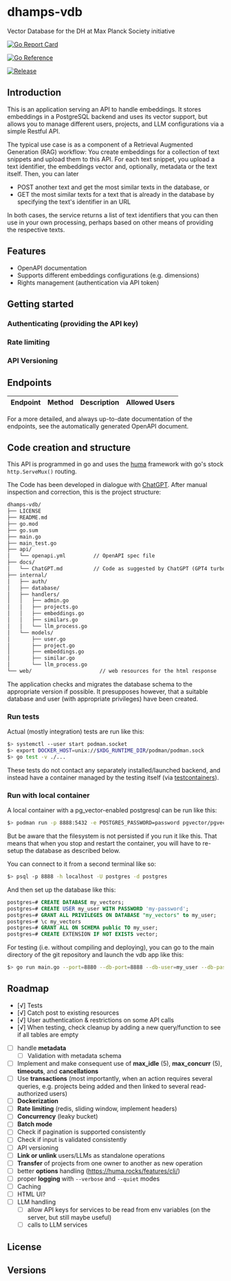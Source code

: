 # dhamps-vdb
Vector Database for the DH at Max Planck Society initiative

[![Go Report Card](https://goreportcard.com/badge/github.com/mpilhlt/dhamps-vdb?style=flat-square)](https://goreportcard.com/report/github.com/mpilhlt/dhamps-vdb)

[![Go Reference](https://pkg.go.dev/badge/github.com/mpilhlt/dhamps-vdb.svg)](https://pkg.go.dev/github.com/mpilhlt/dhamps-vdb)

[![Release](https://img.shields.io/github/release/golang-standards/project-layout.svg?style=flat-square)](https://github.com/golang-standards/project-layout/releases/latest)

## Introduction

This is an application serving an API to handle embeddings. It stores embeddings in a PostgreSQL backend and uses its vector support, but allows you to manage different users, projects, and LLM configurations via a simple Restful API.

The typical use case is as a component of a Retrieval Augmented Generation (RAG) workflow: You create embeddings for a collection of text snippets and upload them to this API. For each text snippet, you upload a text identifier, the embeddings vector and, optionally, metadata or the text itself. Then, you can later

- POST another text and get the most similar texts in the database, or
- GET the most similar texts for a text that is already in the database by specifying the text's identifier in an URL

In both cases, the service returns a list of text identifiers that you can then use in your own processing, perhaps based on other means of providing the respective texts.

## Features

- OpenAPI documentation
- Supports different embeddings configurations (e.g. dimensions)
- Rights management (authentication via API token)

## Getting started

### Authenticating (providing the API key)

### Rate limiting

### API Versioning

## Endpoints

| Endpoint | Method | Description | Allowed Users |
|----------|--------|-------------|---------------|

For a more detailed, and always up-to-date documentation of the endpoints, see the automatically generated OpenAPI document.

## Code creation and structure

This API is programmed in go and uses the [huma](https://huma.rocks/) framework with go's stock `http.ServeMux()` routing.

The Code has been developed in dialogue with [ChatGPT](./docs/ChatGPT.md). After manual inspection and correction, this is the project structure:

```default
dhamps-vdb/
├── LICENSE
├── README.md
├── go.mod
├── go.sum
├── main.go
├── main_test.go
├── api/
│   └── openapi.yml         // OpenAPI spec file
├── docs/
│   └── ChatGPT.md          // Code as suggested by ChatGPT (GPT4 turbo and GPT4o) on 2024-06-09
├── internal/
│   ├── auth/
│   ├── database/
│   ├── handlers/
│   │   ├── admin.go
│   │   ├── projects.go
│   │   ├── embeddings.go
│   │   ├── similars.go
│   │   └── llm_process.go
│   └── models/
│       ├── user.go
│       ├── project.go
│       ├── embeddings.go
│       ├── similar.go
│       └── llm_process.go
└── web/                      // web resources for the html response
```

The application checks and migrates the database schema to the appropriate version if possible. It presupposes however, that a suitable database and user (with appropriate privileges) have been created.

### Run tests

Actual (mostly integration) tests are run like this:

```bash
$> systemctl --user start podman.socket
$> export DOCKER_HOST=unix://$XDG_RUNTIME_DIR/podman/podman.sock
$> go test -v ./...
```

These tests do not contact any separately installed/launched backend, and instead have a container managed by the testing itself (via [testcontainers](https://testcontainers.com/guides/getting-started-with-testcontainers-for-go/)).

### Run with local container

A local container with a pg_vector-enabled postgresql can be run like this:

```bash
$> podman run -p 8888:5432 -e POSTGRES_PASSWORD=password pgvector/pgvector:0.7.4-pg16
```

But be aware that the filesystem is not persisted if you run it like this. That means that when you stop and restart the container, you will have to re-setup the database as described below.

You can connect to it from a second terminal like so:

```bash
$> psql -p 8888 -h localhost -U postgres -d postgres
```

And then set up the database like this:

```sql
postgres=# CREATE DATABASE my_vectors;
postgres=# CREATE USER my_user WITH PASSWORD 'my-password';
postgres=# GRANT ALL PRIVILEGES ON DATABASE "my_vectors" to my_user;
postgres=# \c my_vectors
postgres=# GRANT ALL ON SCHEMA public TO my_user;
postgres=# CREATE EXTENSION IF NOT EXISTS vector;
```

For testing (i.e. without compiling and deploying), you can go to the main directory of the git repository and launch the vdb app like this:

```bash
$> go run main.go --port=8880 --db-port=8888 --db-user=my_user --db-password=my-password --db-name=my_vectors
```

## Roadmap

- [√] Tests
- [√] Catch post to existing resources
- [√] User authentication & restrictions on some API calls
- [√] When testing, check cleanup by adding a new query/function to see if all tables are empty
- [ ] handle **metadata**
  - [ ] Validation with metadata schema
- [ ] Implement and make consequent use of **max_idle** (5), **max_concurr** (5), **timeouts**, and **cancellations**
- [ ] Use **transactions** (most importantly, when an action requires several queries, e.g. projects being added and then linked to several read-authorized users)
- [ ] **Dockerization**
- [ ] **Rate limiting** (redis, sliding window, implement headers)
- [ ] **Concurrency** (leaky bucket)
- [ ] **Batch mode**
- [ ] Check if pagination is supported consistently
- [ ] Check if input is validated consistently
- [ ] API versioning
- [ ] **Link or unlink** users/LLMs as standalone operations
- [ ] **Transfer** of projects from one owner to another as new operation
- [ ] better **options** handling (<https://huma.rocks/features/cli/>)
- [ ] proper **logging** with `--verbose` and `--quiet` modes
- [ ] Caching
- [ ] HTML UI?
- [ ] LLM handling
  - [ ] allow API keys for services to be read from env variables (on the server, but still maybe useful)
  - [ ] calls to LLM services

## License

## Versions
